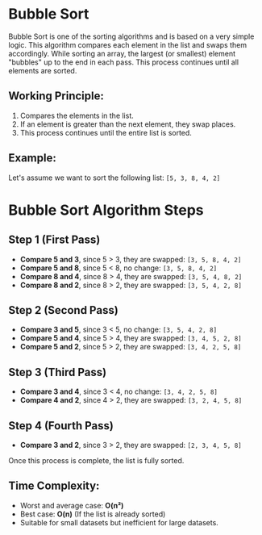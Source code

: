 # Bubble Sort

Bubble Sort is one of the sorting algorithms and is based on a very simple logic. This algorithm compares each element in the list and swaps them accordingly. While sorting an array, the largest (or smallest) element "bubbles" up to the end in each pass. This process continues until all elements are sorted.

## Working Principle:
1. Compares the elements in the list.
2. If an element is greater than the next element, they swap places.
3. This process continues until the entire list is sorted.

## Example:
Let's assume we want to sort the following list: `[5, 3, 8, 4, 2]`

# Bubble Sort Algorithm Steps

## Step 1 (First Pass)
- **Compare 5 and 3**, since 5 > 3, they are swapped: `[3, 5, 8, 4, 2]`
- **Compare 5 and 8**, since 5 < 8, no change: `[3, 5, 8, 4, 2]`
- **Compare 8 and 4**, since 8 > 4, they are swapped: `[3, 5, 4, 8, 2]`
- **Compare 8 and 2**, since 8 > 2, they are swapped: `[3, 5, 4, 2, 8]`

## Step 2 (Second Pass)
- **Compare 3 and 5**, since 3 < 5, no change: `[3, 5, 4, 2, 8]`
- **Compare 5 and 4**, since 5 > 4, they are swapped: `[3, 4, 5, 2, 8]`
- **Compare 5 and 2**, since 5 > 2, they are swapped: `[3, 4, 2, 5, 8]`

## Step 3 (Third Pass)
- **Compare 3 and 4**, since 3 < 4, no change: `[3, 4, 2, 5, 8]`
- **Compare 4 and 2**, since 4 > 2, they are swapped: `[3, 2, 4, 5, 8]`

## Step 4 (Fourth Pass)
- **Compare 3 and 2**, since 3 > 2, they are swapped: `[2, 3, 4, 5, 8]`

Once this process is complete, the list is fully sorted.

## Time Complexity:
- Worst and average case: **O(n²)**
- Best case: **O(n)** (If the list is already sorted)
- Suitable for small datasets but inefficient for large datasets.
